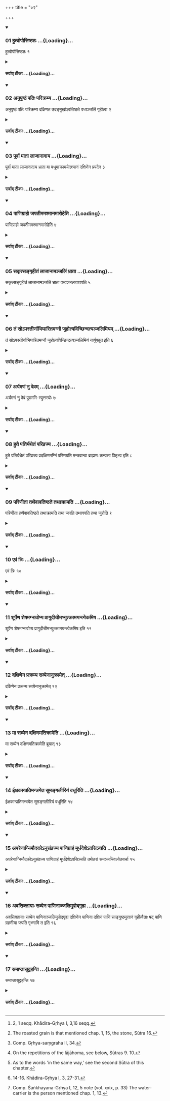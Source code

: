 +++
title = "०२"

+++

<div class="js_include" includetitle="true" newlevelforh1="3" unfilled url="/vedAH_sAma/kauthumam/sUtram/gobhila-gRhyam/vishvAsa-prastutiH/2/02/01_hutvopottiShThataH.md">
<details open><summary><h3>01 हुत्वोपोत्तिष्ठतः ...{Loading}...</h3></summary>

हुत्वोपोत्तिष्ठतः १
</details>
</div>
<div class="js_include collapsed" newlevelforh1="4" title="सर्वाष् टीकाः" unfilled url="/vedAH_sAma/kauthumam/sUtram/gobhila-gRhyam/sarvASh_TIkAH/2/02/01_hutvopottiShThataH.md">
<details><summary><h4>सर्वाष् टीकाः ...{Loading}...</h4></summary>
<details><summary>मूलम्</summary>

हुत्वोपोत्तिष्ठतः १
</details>
<details><summary>Oldenberg</summary>

1. [^1]  After the sacrifice they both arise.


[^1]:  2, 1 seqq. Khādira-Gṛhya I, 3,16 seqq.
</details>
</details>
</div>
<div class="js_include" includetitle="true" newlevelforh1="3" unfilled url="/vedAH_sAma/kauthumam/sUtram/gobhila-gRhyam/vishvAsa-prastutiH/2/02/02_anupRShThaM_patiH_parikramya.md">
<details open><summary><h3>02 अनुपृष्ठं पतिः परिक्रम्य ...{Loading}...</h3></summary>

अनुपृष्ठं पतिः परिक्रम्य दक्षिणत उदङ्मुखोऽवतिष्ठते वध्वञ्जलिं गृहीत्वा २
</details>
</div>
<div class="js_include collapsed" newlevelforh1="4" title="सर्वाष् टीकाः" unfilled url="/vedAH_sAma/kauthumam/sUtram/gobhila-gRhyam/sarvASh_TIkAH/2/02/02_anupRShThaM_patiH_parikramya.md">
<details><summary><h4>सर्वाष् टीकाः ...{Loading}...</h4></summary>
<details><summary>मूलम्</summary>

अनुपृष्ठं पतिः परिक्रम्य दक्षिणत उदङ्मुखोऽवतिष्ठते वध्वञ्जलिं गृहीत्वा २
</details>
<details><summary>Oldenberg</summary>

2. The husband passes behind her back, stations himself to the south, with his face turned to the north, and seizes the woman's joined hands.
</details>
</details>
</div>
<div class="js_include" includetitle="true" newlevelforh1="3" unfilled url="/vedAH_sAma/kauthumam/sUtram/gobhila-gRhyam/vishvAsa-prastutiH/2/02/03_pUrvA_mAtA_lAjAnAdAya.md">
<details open><summary><h3>03 पूर्वा माता लाजानादाय ...{Loading}...</h3></summary>

पूर्वा माता लाजानादाय भ्राता वा वधूमाक्रामयेदश्मानं दक्षिणेन प्रपदेन ३
</details>
</div>
<div class="js_include collapsed" newlevelforh1="4" title="सर्वाष् टीकाः" unfilled url="/vedAH_sAma/kauthumam/sUtram/gobhila-gRhyam/sarvASh_TIkAH/2/02/03_pUrvA_mAtA_lAjAnAdAya.md">
<details><summary><h4>सर्वाष् टीकाः ...{Loading}...</h4></summary>
<details><summary>मूलम्</summary>

पूर्वा माता लाजानादाय भ्राता वा वधूमाक्रामयेदश्मानं दक्षिणेन प्रपदेन ३
</details>
<details><summary>Oldenberg</summary>

3. [^2]  (Standing) to the east (of the girl) her mother or her brother, having taken the roasted grain, should make the bride tread on the stone with the tip of her right foot.


[^2]:  The roasted grain is that mentioned chap. 1, 15, the stone, Sūtra 16.
</details>
</details>
</div>
<div class="js_include" includetitle="true" newlevelforh1="3" unfilled url="/vedAH_sAma/kauthumam/sUtram/gobhila-gRhyam/vishvAsa-prastutiH/2/02/04_pANigrAho_japatImamashmAnamAroheti.md">
<details open><summary><h3>04 पाणिग्राहो जपतीममश्मानमारोहेति ...{Loading}...</h3></summary>

पाणिग्राहो जपतीममश्मानमारोहेति ४
</details>
</div>
<div class="js_include collapsed" newlevelforh1="4" title="सर्वाष् टीकाः" unfilled url="/vedAH_sAma/kauthumam/sUtram/gobhila-gRhyam/sarvASh_TIkAH/2/02/04_pANigrAho_japatImamashmAnamAroheti.md">
<details><summary><h4>सर्वाष् टीकाः ...{Loading}...</h4></summary>
<details><summary>मूलम्</summary>

पाणिग्राहो जपतीममश्मानमारोहेति ४
</details>
<details><summary>Oldenberg</summary>

4. The bridegroom murmurs: 'Tread on this stone' (MB. I, 2, 1).
</details>
</details>
</div>
<div class="js_include" includetitle="true" newlevelforh1="3" unfilled url="/vedAH_sAma/kauthumam/sUtram/gobhila-gRhyam/vishvAsa-prastutiH/2/02/05_sakRtsangRhItaM_lAjAnAmanjaliM_bhrAtA.md">
<details open><summary><h3>05 सकृत्सङ्गृहीतं लाजानामञ्जलिं भ्राता ...{Loading}...</h3></summary>

सकृत्सङ्गृहीतं लाजानामञ्जलिं भ्राता वध्वञ्जलावावपति ५
</details>
</div>
<div class="js_include collapsed" newlevelforh1="4" title="सर्वाष् टीकाः" unfilled url="/vedAH_sAma/kauthumam/sUtram/gobhila-gRhyam/sarvASh_TIkAH/2/02/05_sakRtsangRhItaM_lAjAnAmanjaliM_bhrAtA.md">
<details><summary><h4>सर्वाष् टीकाः ...{Loading}...</h4></summary>
<details><summary>मूलम्</summary>

सकृत्सङ्गृहीतं लाजानामञ्जलिं भ्राता वध्वञ्जलावावपति ५
</details>
<details><summary>Oldenberg</summary>

5. Her brother filling once his joined hands with roasted grain, pours it into the bride's joined hands.
</details>
</details>
</div>
<div class="js_include" includetitle="true" newlevelforh1="3" unfilled url="/vedAH_sAma/kauthumam/sUtram/gobhila-gRhyam/vishvAsa-prastutiH/2/02/06_taM_so-pastIrNAbhighAritamagnau_juhotyavichChin.md">
<details open><summary><h3>06 तं सोऽपस्तीर्णाभिघारितमग्नौ जुहोत्यविच्छिन्दत्यञ्जलिमियम् ...{Loading}...</h3></summary>

तं सोऽपस्तीर्णाभिघारितमग्नौ जुहोत्यविच्छिन्दत्यञ्जलिमियं नार्युपब्रूत इति ६
</details>
</div>
<div class="js_include collapsed" newlevelforh1="4" title="सर्वाष् टीकाः" unfilled url="/vedAH_sAma/kauthumam/sUtram/gobhila-gRhyam/sarvASh_TIkAH/2/02/06_taM_so-pastIrNAbhighAritamagnau_juhotyavichChin.md">
<details><summary><h4>सर्वाष् टीकाः ...{Loading}...</h4></summary>
<details><summary>मूलम्</summary>

तं सोऽपस्तीर्णाभिघारितमग्नौ जुहोत्यविच्छिन्दत्यञ्जलिमियं नार्युपब्रूत इति ६
</details>
<details><summary>Oldenberg</summary>

6. [^3]  After (Ājya) has been spread under and poured over (the fried grain), she sacrifices that in the fire without opening her joined hands, with (the verse which the bridegroom [?] recites), 'This woman says' (MB. I, 2, 2).


[^3]:  Comp. Gṛhya-saṃgraha II, 34.
</details>
</details>
</div>
<div class="js_include" includetitle="true" newlevelforh1="3" unfilled url="/vedAH_sAma/kauthumam/sUtram/gobhila-gRhyam/vishvAsa-prastutiH/2/02/07_aryamaNaM_nu_devam.md">
<details open><summary><h3>07 अर्यमणं नु देवम् ...{Loading}...</h3></summary>

अर्यमणं नु देवं पूषणमि-त्युत्तरयोः ७
</details>
</div>
<div class="js_include collapsed" newlevelforh1="4" title="सर्वाष् टीकाः" unfilled url="/vedAH_sAma/kauthumam/sUtram/gobhila-gRhyam/sarvASh_TIkAH/2/02/07_aryamaNaM_nu_devam.md">
<details><summary><h4>सर्वाष् टीकाः ...{Loading}...</h4></summary>
<details><summary>मूलम्</summary>

अर्यमणं नु देवं पूषणमि-त्युत्तरयोः ७
</details>
<details><summary>Oldenberg</summary>

7. [^4]  (The verses), 'The god Aryaman,' and, 'Pūṣan' (l.l. 3. 4) (are repeated) at the two following (oblations of fried grain).


[^4]:  On the repetitions of the lājāhoma, see below, Sūtras 9. 10.
</details>
</details>
</div>
<div class="js_include" includetitle="true" newlevelforh1="3" unfilled url="/vedAH_sAma/kauthumam/sUtram/gobhila-gRhyam/vishvAsa-prastutiH/2/02/08_hute_patiryathetaM_parivrajya.md">
<details open><summary><h3>08 हुते पतिर्यथेतं परिव्रज्य ...{Loading}...</h3></summary>

हुते पतिर्यथेतं परिव्रज्य प्रदक्षिणमग्निं परिणयति मन्त्रवान्वा ब्राह्मणः कन्यला पितृभ्य इति ८
</details>
</div>
<div class="js_include collapsed" newlevelforh1="4" title="सर्वाष् टीकाः" unfilled url="/vedAH_sAma/kauthumam/sUtram/gobhila-gRhyam/sarvASh_TIkAH/2/02/08_hute_patiryathetaM_parivrajya.md">
<details><summary><h4>सर्वाष् टीकाः ...{Loading}...</h4></summary>
<details><summary>मूलम्</summary>

हुते पतिर्यथेतं परिव्रज्य प्रदक्षिणमग्निं परिणयति मन्त्रवान्वा ब्राह्मणः कन्यला पितृभ्य इति ८
</details>
<details><summary>Oldenberg</summary>

8. [^5]  After that sacrifice the husband, passing (behind her back), returns in the same way, and leads her round the fire so that their right sides are turned towards it, or a Brāhmaṇa versed in the Mantras (does the same), with (the verse), 'The maid from the fathers' (MB. I, 2, 5).


[^5]:  As to the words 'in the same way,' see the second Sūtra of this chapter.
</details>
</details>
</div>
<div class="js_include" includetitle="true" newlevelforh1="3" unfilled url="/vedAH_sAma/kauthumam/sUtram/gobhila-gRhyam/vishvAsa-prastutiH/2/02/09_pariNItA_tathaivAvatiShThate_tathAkrAmati.md">
<details open><summary><h3>09 परिणीता तथैवावतिष्ठते तथाक्रामति ...{Loading}...</h3></summary>

परिणीता तथैवावतिष्ठते तथाक्रामति तथा जपति तथावपति तथा जुहोति ९
</details>
</div>
<div class="js_include collapsed" newlevelforh1="4" title="सर्वाष् टीकाः" unfilled url="/vedAH_sAma/kauthumam/sUtram/gobhila-gRhyam/sarvASh_TIkAH/2/02/09_pariNItA_tathaivAvatiShThate_tathAkrAmati.md">
<details><summary><h4>सर्वाष् टीकाः ...{Loading}...</h4></summary>
<details><summary>मूलम्</summary>

परिणीता तथैवावतिष्ठते तथाक्रामति तथा जपति तथावपति तथा जुहोति ९
</details>
<details><summary>Oldenberg</summary>

9. After she has thus been lead round, she stands as before (Sūtras 1. 2), and treads (on the stone) as before (Sūtra 3), and he murmurs the (Mantra) as before (Sūtra 4), and (her brother) pours (the fried grain into her hands) as before (Sūtra 5), and she sacrifices as before (Sūtra 6).
</details>
</details>
</div>
<div class="js_include" includetitle="true" newlevelforh1="3" unfilled url="/vedAH_sAma/kauthumam/sUtram/gobhila-gRhyam/vishvAsa-prastutiH/2/02/10_evaM_triH.md">
<details open><summary><h3>10 एवं त्रिः ...{Loading}...</h3></summary>

एवं त्रिः १०
</details>
</div>
<div class="js_include collapsed" newlevelforh1="4" title="सर्वाष् टीकाः" unfilled url="/vedAH_sAma/kauthumam/sUtram/gobhila-gRhyam/sarvASh_TIkAH/2/02/10_evaM_triH.md">
<details><summary><h4>सर्वाष् टीकाः ...{Loading}...</h4></summary>
<details><summary>मूलम्</summary>

एवं त्रिः १०
</details>
<details><summary>Oldenberg</summary>

10. In the same way three times.
</details>
</details>
</div>
<div class="js_include" includetitle="true" newlevelforh1="3" unfilled url="/vedAH_sAma/kauthumam/sUtram/gobhila-gRhyam/vishvAsa-prastutiH/2/02/11_shUrpeNa_sheShamagnAvopya_prAgudIchImabhyutkrAm.md">
<details open><summary><h3>11 शूर्पेण शेषमग्नावोप्य प्रागुदीचीमभ्युत्क्रामयन्त्येकमिष ...{Loading}...</h3></summary>

शूर्पेण शेषमग्नावोप्य प्रागुदीचीमभ्युत्क्रामयन्त्येकमिष इति ११
</details>
</div>
<div class="js_include collapsed" newlevelforh1="4" title="सर्वाष् टीकाः" unfilled url="/vedAH_sAma/kauthumam/sUtram/gobhila-gRhyam/sarvASh_TIkAH/2/02/11_shUrpeNa_sheShamagnAvopya_prAgudIchImabhyutkrAm.md">
<details><summary><h4>सर्वाष् टीकाः ...{Loading}...</h4></summary>
<details><summary>मूलम्</summary>

शूर्पेण शेषमग्नावोप्य प्रागुदीचीमभ्युत्क्रामयन्त्येकमिष इति ११
</details>
<details><summary>Oldenberg</summary>

11. After (she) has poured the remnants (of the fried grain) into the fire, they make (her) step forward in a north-easterly direction with (the formula), 'For sap with one step' (MB. I, 2, 6. 7).
</details>
</details>
</div>
<div class="js_include" includetitle="true" newlevelforh1="3" unfilled url="/vedAH_sAma/kauthumam/sUtram/gobhila-gRhyam/vishvAsa-prastutiH/2/02/12_daxiNena_prakramya_savyenAnukrAmet.md">
<details open><summary><h3>12 दक्षिणेन प्रक्रम्य सव्येनानुक्रामेत् ...{Loading}...</h3></summary>

दक्षिणेन प्रक्रम्य सव्येनानुक्रामेत् १२
</details>
</div>
<div class="js_include collapsed" newlevelforh1="4" title="सर्वाष् टीकाः" unfilled url="/vedAH_sAma/kauthumam/sUtram/gobhila-gRhyam/sarvASh_TIkAH/2/02/12_daxiNena_prakramya_savyenAnukrAmet.md">
<details><summary><h4>सर्वाष् टीकाः ...{Loading}...</h4></summary>
<details><summary>मूलम्</summary>

दक्षिणेन प्रक्रम्य सव्येनानुक्रामेत् १२
</details>
<details><summary>Oldenberg</summary>

12. She should put forward her right foot (first) and should follow with the left.
</details>
</details>
</div>
<div class="js_include" includetitle="true" newlevelforh1="3" unfilled url="/vedAH_sAma/kauthumam/sUtram/gobhila-gRhyam/vishvAsa-prastutiH/2/02/13_mA_savyena_daxiNamatikrAmeti.md">
<details open><summary><h3>13 मा सव्येन दक्षिणमतिक्रामेति ...{Loading}...</h3></summary>

मा सव्येन दक्षिणमतिक्रामेति ब्रूयात् १३
</details>
</div>
<div class="js_include collapsed" newlevelforh1="4" title="सर्वाष् टीकाः" unfilled url="/vedAH_sAma/kauthumam/sUtram/gobhila-gRhyam/sarvASh_TIkAH/2/02/13_mA_savyena_daxiNamatikrAmeti.md">
<details><summary><h4>सर्वाष् टीकाः ...{Loading}...</h4></summary>
<details><summary>मूलम्</summary>

मा सव्येन दक्षिणमतिक्रामेति ब्रूयात् १३
</details>
<details><summary>Oldenberg</summary>

13. (The bridegroom) should say (to her), 'Do not put the left (foot) before the right.'
</details>
</details>
</div>
<div class="js_include" includetitle="true" newlevelforh1="3" unfilled url="/vedAH_sAma/kauthumam/sUtram/gobhila-gRhyam/vishvAsa-prastutiH/2/02/14_IxakAnpratimantrayeta_sumangalIriyaM_vadhUriti.md">
<details open><summary><h3>14 ईक्षकान्प्रतिमन्त्रयेत सुमङ्गलीरियं वधूरिति ...{Loading}...</h3></summary>

ईक्षकान्प्रतिमन्त्रयेत सुमङ्गलीरियं वधूरिति १४
</details>
</div>
<div class="js_include collapsed" newlevelforh1="4" title="सर्वाष् टीकाः" unfilled url="/vedAH_sAma/kauthumam/sUtram/gobhila-gRhyam/sarvASh_TIkAH/2/02/14_IxakAnpratimantrayeta_sumangalIriyaM_vadhUriti.md">
<details><summary><h4>सर्वाष् टीकाः ...{Loading}...</h4></summary>
<details><summary>मूलम्</summary>

ईक्षकान्प्रतिमन्त्रयेत सुमङ्गलीरियं वधूरिति १४
</details>
<details><summary>Oldenberg</summary>

14. [^6]  The lookers-on he should address with (the verse), 'Auspicious ornaments wears this woman' (I. 1. 8).


[^6]:  14-16. Khādira-Gṛhya I, 3, 27-31.
</details>
</details>
</div>
<div class="js_include" includetitle="true" newlevelforh1="3" unfilled url="/vedAH_sAma/kauthumam/sUtram/gobhila-gRhyam/vishvAsa-prastutiH/2/02/15_apareNAgnimaudako-nusaMvrajya_pANigrAhaM_mUrdha.md">
<details open><summary><h3>15 अपरेणाग्निमौदकोऽनुसंव्रज्य पाणिग्राहं मूर्धदेशेऽवसिञ्चति ...{Loading}...</h3></summary>

अपरेणाग्निमौदकोऽनुसंव्रज्य पाणिग्राहं मूर्धदेशेऽवसिञ्चति तथेतरां समञ्जन्त्वित्येतयर्चा १५
</details>
</div>
<div class="js_include collapsed" newlevelforh1="4" title="सर्वाष् टीकाः" unfilled url="/vedAH_sAma/kauthumam/sUtram/gobhila-gRhyam/sarvASh_TIkAH/2/02/15_apareNAgnimaudako-nusaMvrajya_pANigrAhaM_mUrdha.md">
<details><summary><h4>सर्वाष् टीकाः ...{Loading}...</h4></summary>
<details><summary>मूलम्</summary>

अपरेणाग्निमौदकोऽनुसंव्रज्य पाणिग्राहं मूर्धदेशेऽवसिञ्चति तथेतरां समञ्जन्त्वित्येतयर्चा १५
</details>
<details><summary>Oldenberg</summary>

15. [^7]  To the west of the fire the water-carrier follows (their way) and besprinkles the bridegroom on his forehead, and also the other one (i.e. the bride), with this verse (which the bridegroom murmurs), 'May (the Viśve devās) anoint (or, unite)' (l.l. 9).


[^7]:  Comp. Śāṅkhāyana-Gṛhya I, 12, 5 note (vol. xxix, p. 33) The water-carrier is the person mentioned chap. 1, 13.
</details>
</details>
</div>
<div class="js_include" includetitle="true" newlevelforh1="3" unfilled url="/vedAH_sAma/kauthumam/sUtram/gobhila-gRhyam/vishvAsa-prastutiH/2/02/16_avasiktAyAH_savyena_pANinAnjalimupodgRhya.md">
<details open><summary><h3>16 अवसिक्तायाः सव्येन पाणिनाञ्जलिमुपोद्गृह्य ...{Loading}...</h3></summary>

अवसिक्तायाः सव्येन पाणिनाञ्जलिमुपोद्गृह्य दक्षिणेन पाणिना दक्षिणं पाणिं साङ्गुष्ठमुत्तानं गृहीत्वैताः षट् पाणि ग्रहणीया जपति गृभ्णामि त इति १६
</details>
</div>
<div class="js_include collapsed" newlevelforh1="4" title="सर्वाष् टीकाः" unfilled url="/vedAH_sAma/kauthumam/sUtram/gobhila-gRhyam/sarvASh_TIkAH/2/02/16_avasiktAyAH_savyena_pANinAnjalimupodgRhya.md">
<details><summary><h4>सर्वाष् टीकाः ...{Loading}...</h4></summary>
<details><summary>मूलम्</summary>

अवसिक्तायाः सव्येन पाणिनाञ्जलिमुपोद्गृह्य दक्षिणेन पाणिना दक्षिणं पाणिं साङ्गुष्ठमुत्तानं गृहीत्वैताः षट् पाणि ग्रहणीया जपति गृभ्णामि त इति १६
</details>
<details><summary>Oldenberg</summary>

16. After she has been (thus) besprinkled, he puts up her joined hands with his left hand, seizes with his right hand her right hand with the thumb, her hand being turned with the palm upwards, and murmurs these six verses referring to the seizing of (a girl's) hand, 'I seize thy hand' (MB. I, 2, 10-15).
</details>
</details>
</div>
<div class="js_include" includetitle="true" newlevelforh1="3" unfilled url="/vedAH_sAma/kauthumam/sUtram/gobhila-gRhyam/vishvAsa-prastutiH/2/02/17_samAptAsUdvahanti.md">
<details open><summary><h3>17 समाप्तासूद्वहन्ति ...{Loading}...</h3></summary>

समाप्तासूद्वहन्ति १७
</details>
</div>
<div class="js_include collapsed" newlevelforh1="4" title="सर्वाष् टीकाः" unfilled url="/vedAH_sAma/kauthumam/sUtram/gobhila-gRhyam/sarvASh_TIkAH/2/02/17_samAptAsUdvahanti.md">
<details><summary><h4>सर्वाष् टीकाः ...{Loading}...</h4></summary>
<details><summary>मूलम्</summary>

समाप्तासूद्वहन्ति १७
</details>
<details><summary>Oldenberg</summary>

17. When (these verses) are finished, they carry her away
</details>
</details>
</div>
